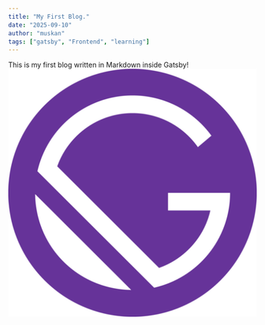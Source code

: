 ```yaml
---
title: "My First Blog."
date: "2025-09-10"
author: "muskan"
tags: ["gatsby", "Frontend", "learning"]
---
```


This is my first blog written in Markdown inside Gatsby!
![My Image](../images/gatsby-icon.png)

